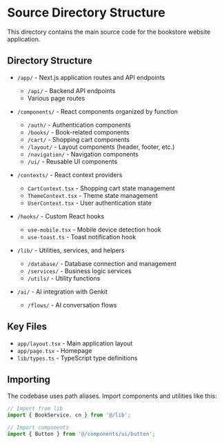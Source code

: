 # Source Directory Structure

This directory contains the main source code for the bookstore website application.

## Directory Structure

- `/app/` - Next.js application routes and API endpoints
  - `/api/` - Backend API endpoints
  - Various page routes

- `/components/` - React components organized by function
  - `/auth/` - Authentication components
  - `/books/` - Book-related components
  - `/cart/` - Shopping cart components
  - `/layout/` - Layout components (header, footer, etc.)
  - `/navigation/` - Navigation components
  - `/ui/` - Reusable UI components

- `/contexts/` - React context providers
  - `CartContext.tsx` - Shopping cart state management
  - `ThemeContext.tsx` - Theme state management
  - `UserContext.tsx` - User authentication state

- `/hooks/` - Custom React hooks
  - `use-mobile.tsx` - Mobile device detection hook
  - `use-toast.ts` - Toast notification hook

- `/lib/` - Utilities, services, and helpers
  - `/database/` - Database connection and management
  - `/services/` - Business logic services
  - `/utils/` - Utility functions

- `/ai/` - AI integration with Genkit
  - `/flows/` - AI conversation flows

## Key Files

- `app/layout.tsx` - Main application layout
- `app/page.tsx` - Homepage
- `lib/types.ts` - TypeScript type definitions

## Importing

The codebase uses path aliases. Import components and utilities like this:

```typescript
// Import from lib
import { BookService, cn } from '@/lib';

// Import components
import { Button } from '@/components/ui/button';
``` 